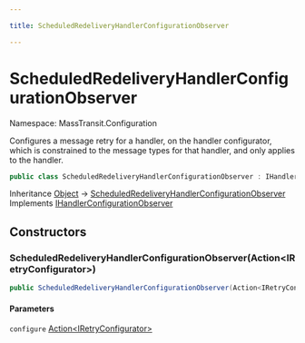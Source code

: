 ```yaml
---

title: ScheduledRedeliveryHandlerConfigurationObserver

---
```


# ScheduledRedeliveryHandlerConfigurationObserver

Namespace: MassTransit.Configuration

Configures a message retry for a handler, on the handler configurator, which is constrained to
 the message types for that handler, and only applies to the handler.

```csharp
public class ScheduledRedeliveryHandlerConfigurationObserver : IHandlerConfigurationObserver
```

Inheritance [Object](https://learn.microsoft.com/en-us/dotnet/api/system.object) → [ScheduledRedeliveryHandlerConfigurationObserver](../masstransit-configuration/scheduledredeliveryhandlerconfigurationobserver)<br/>
Implements [IHandlerConfigurationObserver](../../masstransit-abstractions/masstransit/ihandlerconfigurationobserver)

## Constructors

### **ScheduledRedeliveryHandlerConfigurationObserver(Action\<IRetryConfigurator\>)**

```csharp
public ScheduledRedeliveryHandlerConfigurationObserver(Action<IRetryConfigurator> configure)
```

#### Parameters

`configure` [Action\<IRetryConfigurator\>](https://learn.microsoft.com/en-us/dotnet/api/system.action-1)<br/>

